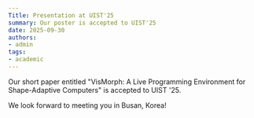 ```yaml
---
Title: Presentation at UIST'25
summary: Our poster is accepted to UIST'25
date: 2025-09-30
authors:
- admin
tags:
- academic
---
```


Our short paper entitled "VisMorph: A Live Programming Environment for Shape-Adaptive Computers" is accepted to UIST '25.

We look forward to meeting you in Busan, Korea!
